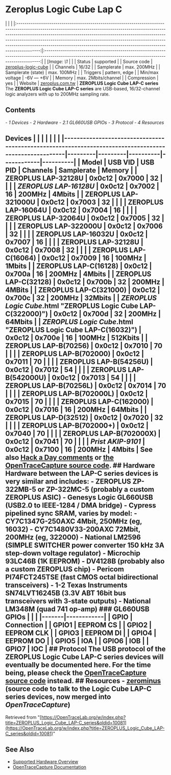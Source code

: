 # Zeroplus Logic Cube Lap C
| | | |:-----------------------------------------------------------------------------------------------------------------------------------------------------------------------------------------------------------------------------------------------------------------------------------------------------------------------------------------------------------------------------------------------------------------:|:----------------------------------------------------------------------------------------------------------------------------------------------------------:| | [*Image: \1* | | | Status | supported | | Source code | [zeroplus-logic-cube](http://github.com/OpenTraceLab/?p=OpenTraceCapture.git;a=tree;f=src/hardware/zeroplus-logic-cube) | | Channels | 16/32 | | Samplerate | max. 200MHz | | Samplerate (state) | max. 100MHz | | Triggers | pattern, edge | | Min/max voltage | -6V — +6V | | Memory | max. 2Mbits/channel | | Compression | yes | | Website | [zeroplus.com.tw](http://www.zeroplus.com.tw/logic-analyzer_en/products.php#top_c) | **ZEROPLUS Logic Cube LAP-C series** The **ZEROPLUS Logic Cube LAP-C series** are USB-based, 16/32-channel logic analyzers with up to 200MHz sampling rate.
## Contents
\- *1 Devices* \- *2 Hardware* \- *2.1 GL660USB GPIOs* \- *3 Protocol* \- *4 Resources*
## Devices | | | | | | | |------------------------------------------------------------------------------------------------------|---------|---------|----------|------------|----------| | Model | USB VID | USB PID | Channels | Samplerate | Memory | | ZEROPLUS LAP-32128U | 0x0c12 | 0x7000 | 32 | | | | *ZEROPLUS LAP-16128U* | 0x0c12 | 0x7002 | 16 | 200MHz | 4Mbits | | ZEROPLUS LAP-321000U | 0x0c12 | 0x7003 | 32 | | | | ZEROPLUS LAP-16064U | 0x0c12 | 0x7004 | 16 | | | | ZEROPLUS LAP-32064U | 0x0c12 | 0x7005 | 32 | | | | ZEROPLUS LAP-322000U | 0x0c12 | 0x7006 | 32 | | | | ZEROPLUS LAP-16032U | 0x0c12 | 0x7007 | 16 | | | | ZEROPLUS LAP-32128U | 0x0c12 | 0x7008 | 32 | | | | ZEROPLUS LAP-C(16064) | 0x0c12 | 0x7009 | 16 | 100MHz | 1Mbits | | ZEROPLUS LAP-C(16128) | 0x0c12 | 0x700a | 16 | 200MHz | 4Mbits | | ZEROPLUS LAP-C(32128) | 0x0c12 | 0x700b | 32 | 200MHz | 4MBits | | ZEROPLUS LAP-C(321000) | 0x0c12 | 0x700c | 32 | 200MHz | 32Mbits | | *ZEROPLUS Logic Cube*.html "ZEROPLUS Logic Cube LAP-C(322000)") | 0x0c12 | 0x700d | 32 | 200MHz | 64Mbits | | *ZEROPLUS Logic Cube*.html "ZEROPLUS Logic Cube LAP-C(16032)") | 0x0c12 | 0x700e | 16 | 100MHz | 512Kbits | | ZEROPLUS LAP-B(70256) | 0x0c12 | 0x7010 | 70 | | | | ZEROPLUS LAP-B(702000) | 0x0c12 | 0x7011 | 70 | | | | ZEROPLUS LAP-B(54256U) | 0x0c12 | 0x7012 | 54 | | | | ZEROPLUS LAP-B(542000U) | 0x0c12 | 0x7013 | 54 | | | | ZEROPLUS LAP-B(70256L) | 0x0c12 | 0x7014 | 70 | | | | ZEROPLUS LAP-B(702000L) | 0x0c12 | 0x7015 | 70 | | | | ZEROPLUS LAP-C(162000) | 0x0c12 | 0x7016 | 16 | 200MHz | 64Mbits | | ZEROPLUS LAP-D(32512) | 0x0c12 | 0x7020 | 32 | | | | ZEROPLUS LAP-B(702000+) | 0x0c12 | 0x7040 | 70 | | | | ZEROPLUS LAP-B(702000X) | 0x0c12 | 0x7041 | 70 | | | | *Prist AKIP-9101* | 0x0c12 | 0x7100 | 16 | 200MHz | 4Mbits | See also [Hack a Day comments](http://hackaday.com/2010/03/30/zeroplus-logic-cube-modification/comment-page-2/#comment-152049) or [the OpenTraceCapture source code](http://github.com/OpenTraceLab/?p=OpenTraceCapture.git;a=blob;f=src/hardware/zeroplus-logic-cube/api.c;h=3eeb9811a7cdc6f136f7600525ed7142dc9a1b5f;hb=HEAD#l39). ## Hardware Hardware between the LAP-C series devices is very similar and includes: \- ZEROPLUS ZP-322MB-5 or ZP-322MC-5 (probably a custom ZEROPLUS ASIC) \- Genesys Logic GL660USB (USB2.0 to IEEE-1284 / DMA bridge) \- Cypress pipelined sync SRAM, varies by model: \- CY7C1347G-250AXC 4Mbit, 250MHz (eg, 16032) \- CY7C1480V33-200AXC 72Mbit, 200MHz (eg, 322000) \- National LM2596 (SIMPLE SWITCHER power converter 150 kHz 3A step-down voltage regulator) \- Microchip 93LC46B (1K EEPROM) \- DV4128B (probably also a custom ZEROPLUS chip) \- Pericom PI74FCT245TSE (fast CMOS octal bidirectional transceivers) \- 1-2 Texas Instruments SN74LVT16245B (3.3V ABT 16bit bus transceivers with 3-state outputs) \- National LM348M (quad 741 op-amp) ### GL660USB GPIOs | | | |-------|------------| | GPIO | Connection | | GPIO1 | EEPROM CS | | GPIO2 | EEPROM CLK | | GPIO3 | EEPROM DI | | GPIO4 | EEPROM DO | | GPIO5 | IOA | | GPIO6 | IOB | | GPIO7 | IOC | ## Protocol The USB protocol of the ZEROPLUS Logic Cube LAP-C series devices will eventually be documented here. For the time being, please check the [OpenTraceCapture source code](http://github.com/OpenTraceLab/?p=OpenTraceCapture.git;a=tree;f=src/hardware/zeroplus-logic-cube) instead. ## Resources \- [zerominus](http://code.google.com/p/zerominus/) (source code to talk to the Logic Cube LAP-C series devices, now merged into *OpenTraceCapture*)
Retrieved from "[https://OpenTraceLab.org/w/index.php?title=ZEROPLUS_Logic_Cube_LAP-C_series&oldid=10081](https://OpenTraceLab.org/w/index.php?title=ZEROPLUS_Logic_Cube_LAP-C_series&oldid=10081)"
## See Also
- [Supported Hardware Overview](../supported-hardware.md)
- [OpenTraceCapture Documentation](../../opentracecapture/overview.md)
